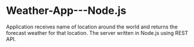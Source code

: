# Weather-App---Node.js
Application receives name of location around the world 
and returns the forecast weather for that location.
The server written in Node.js using REST API.
